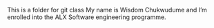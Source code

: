 This is a folder for git class
My name is Wisdom Chukwudume and I’m enrolled into the ALX Software engineering programme.
